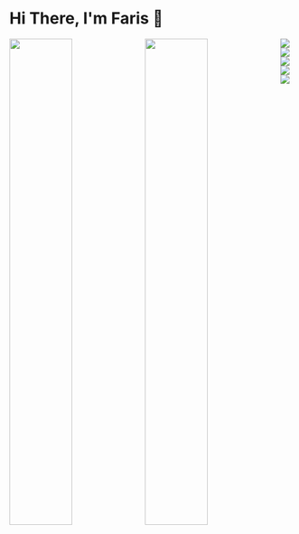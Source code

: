 # Hi There, I'm Faris 👋
<img align="left" width="47%" src="https://github-readme-stats.vercel.app/api?username=fariselpurhami&show_icons=true&theme=radical" />
<img align="left" width="47%" src="https://github-readme-stats.vercel.app/api/top-langs/?username=fariselpurhami&layout=compact" />
<img align= ![C](https://img.shields.io/badge/c-%2300599C.svg?style=for-the-badge&logo=c&logoColor=white)
<img align="Python" src="https://img.shields.io/badge/python-3670A0?style=for-the-badge&logo=python&logoColor=ffdd54" />
<img align=![JavaScript src="https://img.shields.io/badge/javascript-%23323330.svg?style=for-the-badge&logo=javascript&logoColor=%23F7DF1E" />
<img align=![Ruby] src="https://img.shields.io/badge/ruby-%23CC342D.svg?style=for-the-badge&logo=ruby&logoColor=white" />
<img align=![PHP] src="https://img.shields.io/badge/php-%23777BB4.svg?style=for-the-badge&logo=php&logoColor=white" />
<img align= ![Java] src="https://img.shields.io/badge/java-%23ED8B00.svg?style=for-the-badge&logo=openjdk&logoColor=white" />

